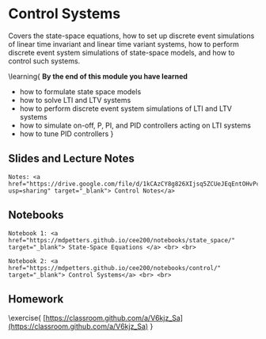 # Control Systems 

Covers the state-space equations, how to set up discrete event simulations of linear time invariant and linear time variant systems, how to perform discrete event system simulations of state-space models, and how to control such systems. 

\learning{
**By the end of this module you have learned**
- how to formulate state space models
- how to solve LTI and LTV systems
- how to perform discrete event system simulations of LTI and LTV systems
- how to simulate on-off, P, PI, and PID controllers acting on LTI systems
- how to tune PID controllers 
}

## Slides and Lecture Notes

~~~
Notes: <a href="https://drive.google.com/file/d/1kCAzCY8g826XIjsq5ZCUeJEqEntOHvPc/view?usp=sharing" target="_blank"> Control Notes</a>
~~~

## Notebooks

~~~
Notebook 1: <a href="https://mdpetters.github.io/cee200/notebooks/state_space/" target="_blank"> State-Space Equations </a> <br> <br>

Notebook 2: <a href="https://mdpetters.github.io/cee200/notebooks/control/" target="_blank"> Control Systems</a> <br> <br>
~~~

## Homework

\exercise{
[https://classroom.github.com/a/V6kjz_Sa](https://classroom.github.com/a/V6kjz_Sa) 
}
